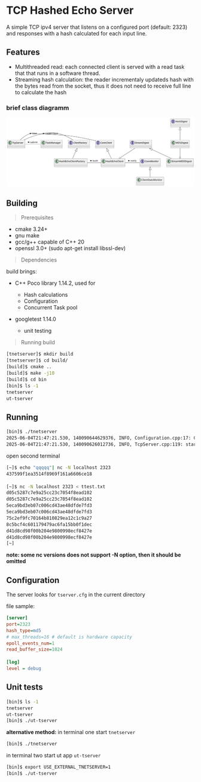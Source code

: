 # TCP Hashed Echo Server
A simple TCP ipv4 server that listens on a configured port (default: 2323) and responses with a hash calculated for each input line.

## Features
- Multithreaded read: each connected client is served with a read task that that runs in a software thread.
- Streaming hash calculation: the reader incrementaly updateds hash with the bytes read from the socket, thus it does not need to receive full line to calculate the hash

### brief class diagramm

![](./src/tserver_classes.svg)


## Building
> Prerequisites
- cmake 3.24+
- gnu make
- gcc/g++ capable of C++ 20
- openssl 3.0+ (sudo apt-get install libssl-dev)

> Dependencies

build brings:
- C++ Poco library 1.14.2, used for
   - Hash calculations
   - Configuration
   - Concurrent Task pool

- googletest 1.14.0 
  - unit testing

> Running build

```bash
[tnetserver]$ mkdir build
[tnetserver]$ cd build/
[build]$ cmake ..
[build]$ make -j10
[build]$ cd bin
[bin]$ ls -1
tnetserver
ut-tserver
```
## Running
```bash
[bin]$ ./tnetserver 
2025-06-04T21:47:21.530, 140090644629376, INFO, Configuration.cpp:17: Configuration file not found, using default values
2025-06-04T21:47:21.530, 140090626012736, INFO, TcpServer.cpp:119: starting HashEcho server on port: 2323, maxThreads: 24, epollEventsNum: 1
```
open second terminal
```bash
[~]$ echo "qqqqq"| nc -N localhost 2323 
437599f1ea3514f8969f161a6606ce18

[~]$ nc -N localhost 2323 < ttest.txt 
d05c5287c7e9a25cc23c7054f8ead102
d05c5287c7e9a25cc23c7054f8ead102
5eca9bd3eb07c006cd43ae48dfde7fd3
5eca9bd3eb07c006cd43ae48dfde7fd3
75c2ef9fc70164b810829ea12c1c9a27
8c5bcf4c601179479ac6fa15bb0f1dec
d41d8cd98f00b204e9800998ecf8427e
d41d8cd98f00b204e9800998ecf8427e
[~]
```
<b>note: some nc versions does not support -N option, then it should be omitted</b> 

## Configuration

The server looks for `tserver.cfg` in the current directory

file sample:
```ini
[server]
port=2323
hash_type=md5
# max_threads=16 # default is hardware capacity
epoll_events_num=1
read_buffer_size=1024

[log]
level = debug
```
## Unit tests
```bash
[bin]$ ls -1
tnetserver
ut-tserver
[bin]$ ./ut-tserver
```
<b>alternative method:</b>
in terminal one start `tnetserver`
```sh
[bin]$ ./tnetserver
```
in terminal two start ut app `ut-tserver`
```bash
[bin]$ export USE_EXTERNAL_TNETSERVER=1
[bin]$ ./ut-tserver 
```
